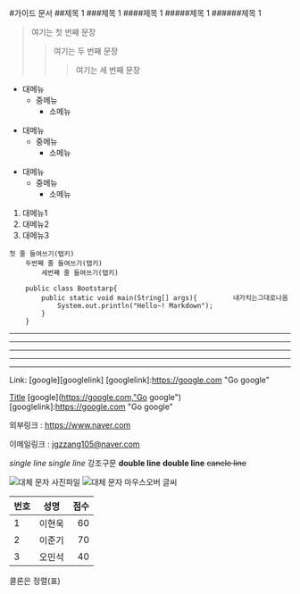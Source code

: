 #가이드 문서
##제목 1
###제목 1
####제목 1
#####제목 1
######제목 1

> 여기는 첫 번째 문장
>> 여기는 두 번째 문장
>>> 여기는 세 번째 문장

* 대메뉴
    * 중메뉴
        * 소메뉴

+ 대메뉴
    + 중메뉴
        + 소메뉴

- 대메뉴
    - 중메뉴
        - 소메뉴


1. 대메뉴1
2. 대메뉴2
3. 대메뉴3

>
    첫 줄 들여쓰기(탭키)
        두번째 줄 들여쓰기(탭키)
            세번째 줄 들여쓰기(탭키)
>


```
    public class Bootstarp{
        public static void main(String[] args){         내가치는그대로나옴
            System.out.println("Hello~! Markdown");
        }
    }
```

* * *
***
****
- - -
-----


Link: [google][googlelink]
[googlelink]:https://google.com "Go google"

[Title](link)
[google](https://google.com,"Go google")
[googlelink]:https://google.com "Go google"


외부링크 : <https://www.naver.com>

이메일링크 : <jgzzang105@naver.com>

*single line*
_single line_   강조구문
**double line**
__double line__
~~cancle line~~

![대체 문자](welsh1.jpg)  사진파일
![대체 문자](welsh1.jpg "웰시코기 빵댕이")  마우스오버 글씨

| 번호 | 성명 | 점수 |
|:----|:--------:|----:|        
| 1 | 이현욱 | 60 |
| 2 | 이준기 | 70 |
| 3 | 오민석 | 40 |
콜론은 정렬(표)



